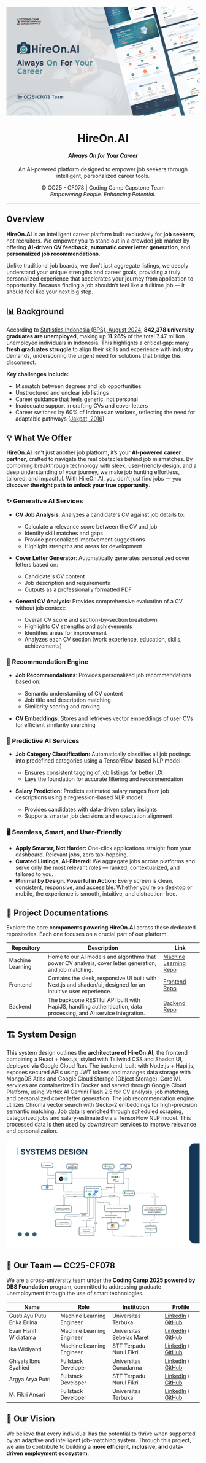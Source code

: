 <div align="center">

![HireOn](../img/HireOn.png)

# **HireOn.AI**  
#### *Always On for Your Career*

An AI-powered platform designed to empower job seekers through intelligent, personalized career tools.  

© CC25 - CF078 | Coding Camp Capstone Team  
*Empowering People. Enhancing Potential.*

</div>

---

## Overview

**HireOn.AI** is an intelligent career platform built exclusively for **job seekers**, not recruiters. We empower you to stand out in a crowded job market by offering **AI-driven CV feedback**, **automatic cover letter generation**, and **personalized job recommendations**.

Unlike traditional job boards, we don’t just aggregate listings, we deeply understand your unique strengths and career goals, providing a truly personalized experience that accelerates your journey from application to opportunity. Because finding a job shouldn’t feel like a fulltime job — it should feel like your next big step.

## 📊 Background

According to [Statistics Indonesia (BPS), August 2024](https://data.goodstats.id/statistic/persentase-sarjana-pengangguran-di-ri-meningkat-dua-kali-lipat-selama-1-dekade-terakhir-9ah2d), **842,378 university graduates are unemployed**, making up **11.28%** of the total 7.47 million unemployed individuals in Indonesia. This highlights a critical gap: many **fresh graduates struggle** to align their skills and experience with industry demands, underscoring the urgent need for solutions that bridge this disconnect.

**Key challenges include:**
- Mismatch between degrees and job opportunities  
- Unstructured and unclear job listings  
- Career guidance that feels generic, not personal
- Inadequate support in crafting CVs and cover letters  
- Career switches by 60% of Indonesian workers, reflecting the need for adaptable pathways ([Jakpat, 2016](https://insight.jakpat.net/its-time-to-roll-survey-report-on-indonesians-switching-job-habit/))

## 💡 What We Offer

**HireOn.AI** isn't just another job platform, it’s your **AI-powered career partner**, crafted to navigate the real obstacles behind job mismatches. By combining breakthrough technology with sleek, user-friendly design, and a deep understanding of your journey, we make job hunting effortless, tailored, and impactful. With HireOn.AI, you don’t just find jobs — you **discover the right path to unlock your true opportunity**.

### ✨ Generative AI Services

- **CV Job Analysis**: Analyzes a candidate's CV against job details to:
  - Calculate a relevance score between the CV and job
  - Identify skill matches and gaps
  - Provide personalized improvement suggestions
  - Highlight strengths and areas for development

- **Cover Letter Generator**: Automatically generates personalized cover letters based on:
  - Candidate's CV content
  - Job description and requirements
  - Outputs as a professionally formatted PDF

- **General CV Analysis**: Provides comprehensive evaluation of a CV without job context:
  - Overall CV score and section-by-section breakdown
  - Highlights CV strengths and achievements
  - Identifies areas for improvement
  - Analyzes each CV section (work experience, education, skills, achievements)

### 🔮 Recommendation Engine

- **Job Recommendations**: Provides personalized job recommendations based on:
  - Semantic understanding of CV content
  - Job title and description matching
  - Similarity scoring and ranking

- **CV Embeddings**: Stores and retrieves vector embeddings of user CVs for efficient similarity searching

### 💼 Predictive AI Services

- **Job Category Classification:** Automatically classifies all job postings into predefined categories using a TensorFlow-based NLP model:
  - Ensures consistent tagging of job listings for better UX
  - Lays the foundation for accurate filtering and recommendation

- **Salary Prediction:** Predicts estimated salary ranges from job descriptions using a regression-based NLP model:
  - Provides candidates with data-driven salary insights
  - Supports smarter job decisions and expectation alignment


### 🖥️ Seamless, Smart, and User-Friendly

- **Apply Smarter, Not Harder:** One-click applications straight from your dashboard. Relevant jobs, zero tab-hopping.
- **Curated Listings, AI-Filtered:** We aggregate jobs across platforms and serve only the most relevant roles — ranked, contextualized, and tailored to you.
- **Minimal by Design, Powerful in Action:** Every screen is clean, consistent, responsive, and accessible. Whether you're on desktop or mobile, the experience is smooth, intuitive, and distraction-free.

## 📁 Project Documentations

Explore the core **components powering HireOn.AI** across these dedicated repositories. Each one focuses on a crucial part of our platform.

| Repository       | Description                                                                                                   | Link                                                      |
|------------------|---------------------------------------------------------------------------------------------------------------|-----------------------------------------------------------|
| Machine Learning | Home to our AI models and algorithms that power CV analysis, cover letter generation, and job matching.       | [Machine Learning Repo](https://github.com/hireonai/ml-services)   |
| Frontend         | Contains the sleek, responsive UI built with Next.js and shadcn/ui, designed for an intuitive user experience. | [Frontend Repo](https://github.com/hireonai/frontend-hireonai)      |
| Backend          | The backbone RESTful API built with HapiJS, handling authentication, data processing, and AI service integration. | [Backend Repo](https://github.com/hireonai/backend-hireonai)        |

## 🏗️ System Design

This system design outlines the **architecture of HireOn.AI**, the frontend combining a React + Next.js, styled with Tailwind CSS and Shadcn UI, deployed via Google Cloud Run. The backend, built with Node.js + Hapi.js, exposes secured APIs using JWT tokens and manages data storage with MongoDB Atlas and Google Cloud Storage (Object Storage). Core ML services are containerized in Docker and served through Google Cloud Platform, using Vertex AI Gemini Flash 2.5 for CV analysis, job matching, and personalized cover letter generation. The job recommendation engine utilizes Chroma vector search with Gecko-2 embeddings for high-precision semantic matching. Job data is enriched through scheduled scraping, categorized jobs and salary-estimated via a TensorFlow NLP model. This processed data is then used by downstream services to improve relevance and personalization.

![HireOn Systems Design](../img/SystemsDesign.png)

## 👥 Our Team — CC25-CF078

We are a cross-university team under the **Coding Camp 2025 powered by DBS Foundation** program, committed to addressing graduate unemployment through the use of smart technologies.

| Name | Role | Institution | Profile |
|------|------|-------------|---------|
| Gusti Ayu Putu Erika Erlina | Machine Learning Engineer | Universitas Terbuka | [LinkedIn](https://www.linkedin.com/in/gusti-ayu-putu-erika-erlina-2105a5219/) / [GitHub](https://github.com/eriksszva) |
| Evan Hanif Widiatama | Machine Learning Engineer | Universitas Sebelas Maret | [LinkedIn](https://www.linkedin.com/in/evanhfw/) / [GitHub](https://github.com/evanhfw) |
| Ika Widiyanti | Machine Learning Engineer | STT Terpadu Nurul Fikri | [LinkedIn](https://www.linkedin.com/in/ika-widiyanti-432a18251/) / [GitHub](https://github.com/IKAWIDIYANTI) |
| Ghiyats Ibnu Syahied | Fullstack Developer | Universitas Gunadarma | [LinkedIn](https://www.linkedin.com/in/ghiyatsyhd/) / [GitHub](https://github.com/ghiyatssyahied) |
| Argya Arya Putri | Fullstack Developer | STT Terpadu Nurul Fikri | [LinkedIn](https://www.linkedin.com/in/argyaaryaputri/) / [GitHub](https://github.com/giAptri) |
| M. Fikri Ansari | Fullstack Developer | Universitas Terbuka | [LinkedIn](https://www.linkedin.com/in/m-fikri-ansari/) / [GitHub](https://github.com/lotusCupcake) |

## 🚀 Our Vision

We believe that every individual has the potential to thrive when supported by an adaptive and intelligent job-matching system. Through this project, we aim to contribute to building a **more efficient, inclusive, and data-driven employment ecosystem**.
